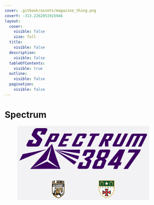 ```yaml
---
cover: .gitbook/assets/magazine_thing.png
coverY: -313.2262051915946
layout:
  cover:
    visible: false
    size: full
  title:
    visible: false
  description:
    visible: false
  tableOfContents:
    visible: true
  outline:
    visible: false
  pagination:
    visible: false
---
```


# Spectrum

<div data-full-width="false">

<figure><img src=".gitbook/assets/Home Page Graphic (2).png" alt=""><figcaption></figcaption></figure>

</div>
